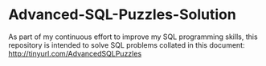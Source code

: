 # Advanced-SQL-Puzzles-Solution
As part of my continuous effort to improve my SQL programming skills, this repository is intended to solve SQL problems collated in this document: http://tinyurl.com/AdvancedSQLPuzzles
